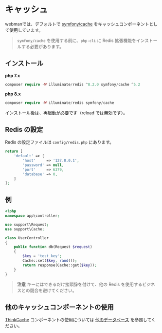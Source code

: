 # キャッシュ

webmanでは、デフォルトで [symfony/cache](https://github.com/symfony/cache) をキャッシュコンポーネントとして使用しています。

> `symfony/cache` を使用する前に、`php-cli` に Redis 拡張機能をインストールする必要があります。

## インストール
**php 7.x**
```php
composer require -W illuminate/redis ^8.2.0 symfony/cache ^5.2
```
**php 8.x**
```php
composer require -W illuminate/redis symfony/cache
```

インストール後は、再起動が必要です（reload では無効です）。

## Redis の設定
Redis の設定ファイルは `config/redis.php` にあります。
```php
return [
    'default' => [
        'host'     => '127.0.0.1',
        'password' => null,
        'port'     => 6379,
        'database' => 0,
    ]
];
```

## 例
```php
<?php
namespace app\controller;

use support\Request;
use support\Cache;

class UserController
{
    public function db(Request $request)
    {
        $key = 'test_key';
        Cache::set($key, rand());
        return response(Cache::get($key));
    }
}
```

> **注意**
> キーにはできるだけ接頭辞を付けて、他の Redis を使用するビジネスとの競合を避けてください。

## 他のキャッシュコンポーネントの使用

[ThinkCache](https://github.com/top-think/think-cache) コンポーネントの使用については [他のデータベース](others.md#ThinkCache) を参照してください。
